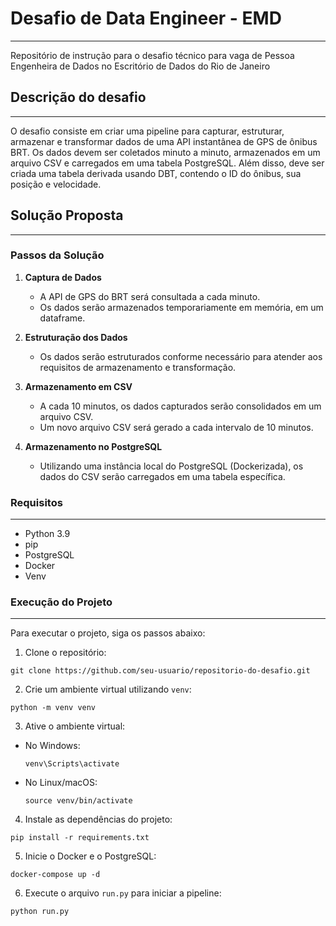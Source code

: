 # Desafio de Data Engineer - EMD
___
Repositório de instrução para o desafio técnico para vaga de Pessoa Engenheira de Dados no Escritório de Dados do Rio de Janeiro

## Descrição do desafio
___
O desafio consiste em criar uma pipeline para capturar, estruturar, armazenar e transformar dados de uma API instantânea de GPS de ônibus BRT. Os dados devem ser coletados minuto a minuto, armazenados em um arquivo CSV e carregados em uma tabela PostgreSQL. Além disso, deve ser criada uma tabela derivada usando DBT, contendo o ID do ônibus, sua posição e velocidade.

## Solução Proposta
___
### Passos da Solução

1. **Captura de Dados**
   - A API de GPS do BRT será consultada a cada minuto.
   - Os dados serão armazenados temporariamente em memória, em um dataframe.

2. **Estruturação dos Dados**
   - Os dados serão estruturados conforme necessário para atender aos requisitos de armazenamento e transformação.

3. **Armazenamento em CSV**
   - A cada 10 minutos, os dados capturados serão consolidados em um arquivo CSV.
   - Um novo arquivo CSV será gerado a cada intervalo de 10 minutos.

4. **Armazenamento no PostgreSQL**
   - Utilizando uma instância local do PostgreSQL (Dockerizada), os dados do CSV serão carregados em uma tabela específica.

### Requisitos
___
- Python 3.9
- pip
- PostgreSQL
- Docker
- Venv

### Execução do Projeto
___
Para executar o projeto, siga os passos abaixo:

1. Clone o repositório:  
```
git clone https://github.com/seu-usuario/repositorio-do-desafio.git
```
  
2. Crie um ambiente virtual utilizando `venv`:  
```
python -m venv venv
```

3. Ative o ambiente virtual:

- No Windows:

  ```
  venv\Scripts\activate
  ```

- No Linux/macOS:

  ```
  source venv/bin/activate
  ```

4. Instale as dependências do projeto:
```
pip install -r requirements.txt
```

5. Inicie o Docker e o PostgreSQL:
```
docker-compose up -d
```

6. Execute o arquivo `run.py` para iniciar a pipeline:
```
python run.py
```


